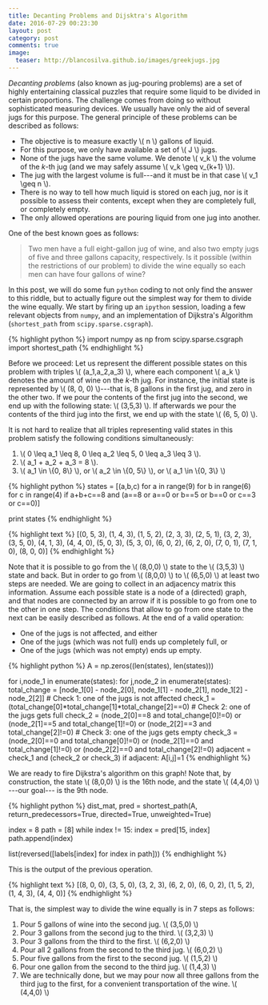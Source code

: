 ```yaml
---
title: Decanting Problems and Dijsktra's Algorithm
date: 2016-07-29 00:23:30
layout: post
category: post
comments: true
image:
  teaser: http://blancosilva.github.io/images/greekjugs.jpg
---
```


*Decanting problems* (also known as jug-pouring problems) are a set of highly entertaining classical puzzles that require some liquid to be divided in certain proportions.  The challenge comes from doing so without sophisticated measuring devices.  We usually have only the aid of several jugs for this purpose.  The general principle of these problems can be described as follows:

+ The objective is to measure exactly \\( n \\) gallons of liquid.
+ For this purpose, we only have available a set of \\( J \\) jugs.
+ None of the jugs have the same volume.  We denote <span>\\( v_k \\)</span> the volume of the *k*-th jug (and we may safely assume <span>\\( v_k \geq v_{k+1} \\)</span>).
+ The jug with the largest volume is full---and it must be in that case <span>\\( v_1 \geq n \\)</span>.
+ There is no way to tell how much liquid is stored on each jug, nor is it possible to assess their contents, except when they are completely full, or completely empty.
+ The only allowed operations are pouring liquid from one jug into another.

One of the best known goes as follows:

> Two men have a full eight-gallon jug of wine, and also two empty jugs of five and three gallons capacity, respectively.  Is it possible (within the restrictions of our problem) to divide the wine equally so each men can have four gallons of wine?

In this post, we will do some fun `python` coding to not only find the answer to this riddle, but to actually figure out the simplest way for them to divide the wine equally.  We start by firing up an `ipython` session, loading a few relevant objects from `numpy`, and an implementation of Dijkstra's Algorithm (`shortest_path` from `scipy.sparse.csgraph`).

{% highlight python %}
import numpy as np
from scipy.sparse.csgraph import shortest_path
{% endhighlight %}

Before we proceed:  Let us represent the different possible states on this problem with triples <span>\\( (a_1,a_2,a_3) \\)</span>, where each component <span>\\( a_k \\)<span> denotes the amount of wine on the *k*-th jug.  For instance, the initial state is represented by \\( (8, 0, 0) \\)---that is, 8 gallons in the first jug, and zero in the other two.  If we pour the contents of the first jug into the second, we end up with the following state: \\( (3,5,3) \\).  If afterwards we pour the contents of the third jug into the first, we end up with the state \\( (6, 5, 0) \\).  

It is not hard to realize that all triples representing valid states in this problem satisfy the following conditions simultaneously:

1. <span>\\( 0 \leq a_1 \leq 8, 0 \leq a_2 \leq 5, 0 \leq a_3 \leq 3 \\)</span>.
2. <span>\\( a_1 + a_2 + a_3 = 8 \\)</span>.
3. <span>\\( a_1 \in \\{0, 8\\} \\)</span>, or <span>\\( a_2 \in \\{0, 5\\} \\)</span>, or <span>\\( a_1 \in \\{0, 3\\} \\)</span>

{% highlight python %}
states = [(a,b,c) for a in range(9) for b in range(6) for c in range(4) if 
          a+b+c==8 and (a==8 or a==0 or  b==5 or b==0 or c==3 or c==0)]

print states
{% endhighlight %}

{% highlight text %}
[(0, 5, 3), (1, 4, 3), (1, 5, 2), (2, 3, 3), 
 (2, 5, 1), (3, 2, 3), (3, 5, 0), (4, 1, 3), 
 (4, 4, 0), (5, 0, 3), (5, 3, 0), (6, 0, 2), 
 (6, 2, 0), (7, 0, 1), (7, 1, 0), (8, 0, 0)]
{% endhighlight %}

Note that it is possible to go from the \\( (8,0,0) \\) state to the \\( (3,5,3) \\) state and back.  But in order to go from \\( (8,0,0) \\) to \\( (6,5,0) \\) at least two steps are needed.  We are going to collect in an adjacency matrix this information.  Assume each possible state is a node of a (directed) graph, and that nodes are connected by an arrow if it is possible to go from one to the other in one step.  The conditions that allow to go from one state to the next can be easily described as follows.  At the end of a valid operation:

+ One of the jugs is not affected, and either
+ One of the jugs (which was not full) ends up completely full, or
+ One of the jugs (which was not empty) ends up empty.

{% highlight python %}
A = np.zeros((len(states), len(states)))

for i,node_1 in enumerate(states):
    for j,node_2 in enumerate(states):
        total_change = [node_1[0] - node_2[0], node_1[1] - node_2[1], node_1[2] - node_2[2]]
                 # Check 1: one of the jugs is not affected
        check_1 = (total_change[0]*total_change[1]*total_change[2]==0) 
                 # Check 2: one of the jugs gets full
        check_2 = (node_2[0]==8 and total_change[0]!=0) or (node_2[1]==5 and total_change[1]!=0) or (node_2[2]==3 and total_change[2]!=0)
                 # Check 3: one of the jugs gets empty
        check_3 = (node_2[0]==0 and total_change[0]!=0) or (node_2[1]==0 and total_change[1]!=0) or (node_2[2]==0 and total_change[2]!=0)
        adjacent = check_1 and (check_2 or check_3)
        if adjacent:
                A[i,j]=1
{% endhighlight %}

We are ready to fire Dijkstra's algorithm on this graph!  Note that, by construction, the state \\( (8,0,0) \\) is the 16th node, and the state \\( (4,4,0) \\) ---our goal--- is the 9th node.

{% highlight python %}
dist_mat, pred = shortest_path(A, return_predecessors=True, directed=True, unweighted=True)

index = 8
path = [8]
while index != 15:
    index = pred[15, index]
    path.append(index)
    
list(reversed([labels[index] for index in path]))
{% endhighlight %}

This is the output of the previous operation.

{% highlight text %}
[(8, 0, 0),
 (3, 5, 0),
 (3, 2, 3),
 (6, 2, 0),
 (6, 0, 2),
 (1, 5, 2),
 (1, 4, 3),
 (4, 4, 0)]
{% endhighlight %}

That is, the simplest way to divide the wine equally is in 7 steps as follows:

1. Pour 5 gallons of wine into the second jug. \\( (3,5,0) \\)
2. Pour 3 gallons from the second jug to the third.  \\( (3,2,3) \\)
3. Pour 3 gallons from the third to the first. \\( (6,2,0) \\)
4. Pour all 2 gallons from the second to the third jug. \\( (6,0,2) \\)
5. Pour five gallons from the first to the second jug. \\( (1,5,2) \\)
6. Pour one gallon from the second to the third jug. \\( (1,4,3) \\)
7. We are technically done, but we may pour now all three gallons from the third jug to the first, for a convenient transportation of the wine. \\( (4,4,0) \\)


